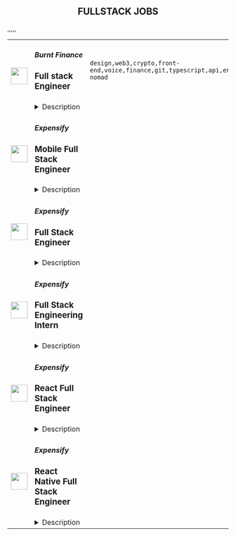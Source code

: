 <div align="center"><h2>FULLSTACK JOBS</h2></div><table><tr>
                <td width="100" height="100" rowspan="2">
                    <img src="https://remoteok.com/assets/img/jobs/09900800905d14184e649ab9df8b0fd51677395795.peg" width="38px" height="auto">
                </td>
                <td width="300">
                    <h5>Burnt Finance</h5>
                    <h3>Full stack Engineer</h3>
                </td>
                <td width="300">
                    <code>design,web3,crypto,front-end,voice,finance,git,typescript,api,engineer,engineering,digital nomad</code>
                </td>
                <td width="200">
                <text>10 days ago</text>
                </td>
                <td width="100" rowspan="2">
                <a href="https://remoteOK.com/remote-jobs/remote-full-stack-engineer-burnt-finance-200392" align="right" target="_blank">Apply</a>
                </td>
            </tr>
            <tr>
                <td colspan="3">
                <details><summary>Description</summary>
                <div>Burnt is building the worldâs first creator-centric monetization and engagement app powered by its own custom infrastructure layer, bringing innovative Web3 tools to creators and their billions of end-users. We are proud to be supported by amazing investors such as Animoca Brands, Multicoin Capital, Alameda Research, and so many more. If youâre looking to join a fast paced, problem solving environment in the center of blockchain infrastructure, NFTs, decentralized applications, and the creator economy please apply!</div><div><br></div><div>You will help build groundbreaking decentralized applications from the ground up, which will become a critical piece of architecture for the next stage of Web3 and crypto adoption.</div><p></p><h4>Responsibilities:</h4><p></p><p></p><ul>
<li>Develop decentralized web3 infrastructure and applications</li>
<li>Support front-end applications and user experience</li>
<li>Participate in and own choices of engineering methodologies, tools and organization</li>
<li>Work autonomously within a high-performing team</li>
</ul><p></p><h4>Requirements:</h4><p></p><p></p><ul>
<li>4+ years of professional experience</li>
<li>Proven ability to write high-quality, well-tested code</li>
<li>Highly autonomous, strong communication and collaboration within team</li>
<li>Understanding of API design & implementation</li>
<li>Good understanding of git and continuous integration tools</li>
<li>Ability to take responsibility for projects and the willingness to learn and grow professionally in a team environment</li>
<div><br></div>
</ul><p></p><h4>Our Tech Stack:</h4><p></p><p></p><ul>
<li>
<b>Web</b>: HTML, Javascript, Typescript, React, NextJS, CSS, Sass, Web3/Cosmjs</li>
<li>
<b>Backend</b>: NodeJS, Typescript, GraphQL, Postgres</li>
<li>
<b>Web3 Platform</b>: Cosmos-SDK (Golang), CosmWasm (Rust)</li>
<li>
<b>Infrastructure</b>: AWS</li>
</ul><div>As we are still a lean engineering team, we are looking for engineers willing to take on multiple roles. When applying, please include which of the following skillsets you believe you would be able to bring to the table most rapidly:</div><div><br></div><div><b>1. Typescript + React</b></div><div><b>2. Smart contract development</b></div><div><b>3. Web3/Cosmjs</b></div><div><b>4. Other</b></div><div><br></div><div>Benefits of working at Burnt include competitive compensation, unlimited PTO, medical, dental, and vision insurance, company off-sites and more!</div><div><br></div><div>Burnt is proud to foster an inclusive environment that is free from discrimination. We strongly believe in order to build the best products, we need a diversity of perspectives and backgrounds. This leads to a more delightful experience for our users and team members. We value listening to every voice and we encourage everyone to come be a part of building a company and products we love.</div><br/><br/>Please mention the word **RECONCILIATION** and tag ROTEuMjQwLjExOC4yNTI= when applying to show you read the job post completely (#ROTEuMjQwLjExOC4yNTI=). This is a beta feature to avoid spam applicants. Companies can search these words to find applicants that read this and see they're human.
                </details>
                </td>
            </tr>,<tr>
                <td width="100" height="100" rowspan="2">
                    <img src="https://pbs.twimg.com/profile_images/1387074696831672327/C7WTpiAb_400x400.jpg" width="38px" height="auto">
                </td>
                <td width="300">
                    <h5>Expensify</h5>
                    <h3>Mobile Full Stack Engineer</h3>
                </td>
                <td width="300">
                    <code></code>
                </td>
                <td width="200">
                <text>0 days ago</text>
                </td>
                <td width="100" rowspan="2">
                <a href="https://we.are.expensify.com/remote-mobile-engineer" align="right" target="_blank">Apply</a>
                </td>
            </tr>
            <tr>
                <td colspan="3">
                <details><summary>Description</summary>
                <div class="sqs-block html-block sqs-block-html" data-block-type="2" id="block-ec83913523d758553c62"><div class="sqs-block-content">

<h2 style="white-space:pre-wrap;">Your Mission,&nbsp;Should You Choose to Accept:</h2><p class="" style="white-space:pre-wrap;">Join our passionate team of top-notch engineers to solve a real-world problem, and help people spend less time managing expenses and more time pursuing their real goals. As we revolutionize the way people manage their expenses, being part of the Expensify team means building the easiest, fastest, and most efficient platform to automate everything expense-related.</p><p class="" style="white-space:pre-wrap;">Our employees work from all over the world, but if you're looking for a change of scene we offer visa sponsorship and relocation assistance to join us at one of our rad locations:</p><ul data-rte-list="default"><li><p class="" style="white-space:pre-wrap;">San Francisco </p></li><li><p class="" style="white-space:pre-wrap;">Portland </p></li><li><p class="" style="white-space:pre-wrap;">Michigan </p></li><li><p class="" style="white-space:pre-wrap;">New York </p></li><li><p class="" style="white-space:pre-wrap;">London </p></li><li><p class="" style="white-space:pre-wrap;">Melbourne</p></li></ul><p class="" style="white-space:pre-wrap;">Even though we work hard at Expensify, we make sure our employees are happy. Our most talked about perk is our<a href="https://we.are.expensify.com/explore-the-world"> Offshore</a> where we spend a month abroad working from a remote location as a team. This year we’re going to South Korea, do you want to join?</p><h2 style="white-space:pre-wrap;">About the Mobile Platform</h2><p class="" style="white-space:pre-wrap;">We have a custom built, cross-platform mobile solution (wow, that’s a mouthful). Our native platforms use a JavaScript engine that allow us to write our business logic in JS and UI using native frameworks.</p><h2 style="white-space:pre-wrap;">About You</h2><p class="" style="white-space:pre-wrap;">We’re looking for engineers who are passionate about the product they’re building. Ideally, you’ll have a general understanding of and experience in Javascript, and React Native. PHP, Java, C++, IOS and Android are a plus but not a requirement! You’re a self-driven engineer with an entrepreneurial spirit who is not afraid to work with our sales team to better understand and tackle user-facing issues. You’re excited by our culture of <a href="https://we.are.expensify.com/inclusion">Live Rich, Have Fun, and Save the World</a>, and have an ambition you’re incredibly passionate about that Expensify can help you achieve.</p><p class="" style="white-space:pre-wrap;">As a Mobile Full Stack Engineer, your responsibilities include:</p><ul data-rte-list="default"><li><p class="" style="white-space:pre-wrap;">Collaborating with the team for large feature development and implementation.</p></li><li><p class="" style="white-space:pre-wrap;">Independently develop smaller features and adjustments.</p></li><li><p class="" style="white-space:pre-wrap;">Squashing bugs: big, small, and hairy!</p></li></ul><p class="" style="white-space:pre-wrap;">We’re looking for someone who:</p><ul data-rte-list="default"><li><p class="" style="white-space:pre-wrap;">Works great on a small, collaborative team.</p></li><li><p class="" style="white-space:pre-wrap;">Can design new features and tackle the annoying bugs.</p></li><li><p class="" style="white-space:pre-wrap;">Writes clean, concise, and commented code.</p></li><li><p class="" style="white-space:pre-wrap;">Can collaborate with other engineering teams to create new features and fix existing issues.</p></li><li><p class="" style="white-space:pre-wrap;">Is comfortable with every part of the software development lifecycle.</p></li><li><p class="" style="white-space:pre-wrap;">Can get shit done!</p></li></ul><h2 style="white-space:pre-wrap;">Compensation &amp; Benefits</h2><ul data-rte-list="default"><li><p class="" style="white-space:pre-wrap;">Full-time, salaried position</p></li><li><p class="" style="white-space:pre-wrap;">401k with employer match</p></li><li><p class="" style="white-space:pre-wrap;">100% Medical/Dental/Mental Health support/Vision contributions</p></li><li><p class="" style="white-space:pre-wrap;">$20k annual family planning benefit through Carrot</p></li><li><p class="" style="white-space:pre-wrap;">Three months of fully paid leave, with up to six months for birthing parents</p></li><li><p class="" style="white-space:pre-wrap;">Commuter benefits</p></li><li><p class="" style="white-space:pre-wrap;">Free lunch</p></li><li><p class="" style="white-space:pre-wrap;">Flexible vacation policy</p></li><li><p class="" style="white-space:pre-wrap;">Relocation available</p></li></ul><h2 style="white-space:pre-wrap;">Next Steps</h2><p class="" style="white-space:pre-wrap;">Like what you see? Applying is easy, but it takes time. See, while we know you're awesome, it's actually really hard and time consuming to find you in the midst of literally hundreds of other applications we get from everyone else. So this is where we're going to ask our first favor: can you make it really easy and obvious how great you are, so we don't accidentally overlook you? There are many ways to do that, but the easiest way to help us out is by answering the following questions:</p><ol data-rte-list="default"><li><p class="" style="white-space:pre-wrap;">What's the URL of your website? If you don't have one, why not?</p></li><li><p class="" style="white-space:pre-wrap;">List any published apps that you have.</p></li><li><p class="" style="white-space:pre-wrap;">What's your coding history? When did you start, and what have you done between then and now?</p></li><li><p class="" style="white-space:pre-wrap;">What do you want to do with the rest of your life, and how is Expensify a step toward your long-term goals? <em>(We’re serious, we want to know! Share what you’re comfortable sharing, but we are a group of ambitious individuals building a community of people who want to achieve success in every aspect of our lives, and we encourage employees to figure out how they can use Expensify to realize their personal goals with the support of the company around them.)</em></p></li><li><p class="" style="white-space:pre-wrap;">How did you hear about us? A job posting? Chalk on a sidewalk? From a friend? Let us know where you saw this opening.</p></li></ol><h2 style="white-space:pre-wrap;">Resume not your thing? That’s great, we don’t really read them anyway! Forward your responses to the questions to <a href="mailto:apply@expensify.com">apply@expensify.com</a>. We're excited to hear from you!</h2>


</div></div>
                </details>
                </td>
            </tr>,<tr>
                <td width="100" height="100" rowspan="2">
                    <img src="https://pbs.twimg.com/profile_images/1387074696831672327/C7WTpiAb_400x400.jpg" width="38px" height="auto">
                </td>
                <td width="300">
                    <h5>Expensify</h5>
                    <h3>Full Stack Engineer</h3>
                </td>
                <td width="300">
                    <code></code>
                </td>
                <td width="200">
                <text>0 days ago</text>
                </td>
                <td width="100" rowspan="2">
                <a href="https://we.are.expensify.com/remote-web-engineer" align="right" target="_blank">Apply</a>
                </td>
            </tr>
            <tr>
                <td colspan="3">
                <details><summary>Description</summary>
                <div class="sqs-block html-block sqs-block-html" data-block-type="2" id="block-cd8a4ca3b896698901a6"><div class="sqs-block-content">

<h2 style="white-space:pre-wrap;">Your Mission,&nbsp;Should You Choose to Accept:</h2><p class="" style="white-space:pre-wrap;">Join our passionate team of top-notch engineers to solve a real-world problem, and help people spend less time managing expenses and more time pursuing their real goals. As we revolutionize the way people manage their expenses, being part of the Expensify team means building the easiest, fastest, and most efficient platform to automate everything expense-related.</p><p class="" style="white-space:pre-wrap;">Our employees work from all over the world, but if you're looking for a change of scene we offer visa sponsorship and relocation assistance to join us at one of our rad locations:</p><ul data-rte-list="default"><li><p class="" style="white-space:pre-wrap;">San Francisco </p></li><li><p class="" style="white-space:pre-wrap;">Portland </p></li><li><p class="" style="white-space:pre-wrap;">Michigan </p></li><li><p class="" style="white-space:pre-wrap;">New York </p></li><li><p class="" style="white-space:pre-wrap;">London </p></li><li><p class="" style="white-space:pre-wrap;">Melbourne</p></li></ul><p class="" style="white-space:pre-wrap;">Even though we work hard at Expensify, we make sure our employees are happy. Our most talked about perk is our<a href="https://we.are.expensify.com/explore-the-world"> Offshore</a> where we spend a month abroad working from a remote location as a team. This year we’re going to South Korea, do you want to join?</p><h2 style="white-space:pre-wrap;">About You</h2><p class="" style="white-space:pre-wrap;">Whether you’re building features like calendar integrations, importing credit card transactions, or pulling information from receipts, you’re self-driven and collaborative. You’re an autonomous individual who is passionate about writing beautiful and concise code. You’re willing to work with other engineers, designers, and customer facing teams to turn our dreams into reality.&nbsp;You’re excited by our culture of <a href="https://we.are.expensify.com/inclusion">Live Rich, Have Fun, and Save the World</a>, and have an ambition you’re incredibly passionate about that Expensify can help you achieve.</p><p class="" style="white-space:pre-wrap;">As a Full Stack Engineer, your responsibilities include:</p><ul data-rte-list="default"><li><p class="" style="white-space:pre-wrap;">Implementing improvements</p></li><li><p class="" style="white-space:pre-wrap;">Planning, building, and maintaining cross-stack features like accounting integrations, advanced receipt scanning, and more.</p></li><li><p class="" style="white-space:pre-wrap;">Guiding and enabling others in the organization: we'll share our editor tricks, dotfiles and productive workflows. Share yours!</p></li><li><p class="" style="white-space:pre-wrap;">Asking questions about things you don’t understand and challenging the status quo.</p></li></ul><p class="" style="white-space:pre-wrap;">We’re looking for someone who:</p><ul data-rte-list="default"><li><p class="" style="white-space:pre-wrap;">Has experience writing real-world software to solve real-world problems.</p></li><li><p class="" style="white-space:pre-wrap;">Communicates well, both interpersonally and in their code.</p></li><li><p class="" style="white-space:pre-wrap;">Is a natural problem solver, knows how to solve problems by automating their solutions.</p></li><li><p class="" style="white-space:pre-wrap;">Understands the role and impact that programming can have on the organization as a whole.</p></li><li><p class="" style="white-space:pre-wrap;">Wants to develop and grow their skills in programming and leadership within the organization.</p></li></ul><p class="" style="white-space:pre-wrap;">We’re looking for people who have a strong understanding of algorithms and design patterns that can apply those concepts into a production level codebase. Knowledge and experience with Javascript, React, React Native, PHP, C++, Java, iOS or Android is a plus. This position is the foundation for launching a career with Expensify, with the expectation that you’ll carry these skills into new domains.</p><h2 style="white-space:pre-wrap;">Compensation &amp; Benefits</h2><ul data-rte-list="default"><li><p class="" style="white-space:pre-wrap;">Full-time, salaried position</p></li><li><p class="" style="white-space:pre-wrap;">401k with employer match</p></li><li><p class="" style="white-space:pre-wrap;">100% Medical/Dental/Mental Health support/Vision contributions</p></li><li><p class="" style="white-space:pre-wrap;">$20k annual family planning benefit through Carrot</p></li><li><p class="" style="white-space:pre-wrap;">Three months of fully paid leave, with up to six months for birthing parents</p></li><li><p class="" style="white-space:pre-wrap;">Commuter benefits</p></li><li><p class="" style="white-space:pre-wrap;">Free lunch</p></li><li><p class="" style="white-space:pre-wrap;">Flexible vacation policy</p></li><li><p class="" style="white-space:pre-wrap;">Relocation available</p></li></ul><h2 style="white-space:pre-wrap;">Next Steps</h2><p class="" style="white-space:pre-wrap;">Applying is easy, but it takes time. See, while we know you're awesome, it's actually really hard and time consuming to find you in the midst of literally hundreds of other applications we get from everyone else. So this is where we're going to ask our first favor: can you make it really easy and obvious how great you are, so we don't accidentally overlook you? There are probably many ways to do that, but the easiest way to help us out is by answering the following questions:</p><ol data-rte-list="default"><li><p class="" style="white-space:pre-wrap;">What's the URL of your website? If you don't have one, why not?</p></li><li><p class="" style="white-space:pre-wrap;">What's your coding history? When did you start, and what have you done between then and now?</p></li><li><p class="" style="white-space:pre-wrap;">What do you want to do with the rest of your life, and how is Expensify a step toward your long-term goals? <em>(We’re serious, we want to know! Share what you’re comfortable sharing, but we are a group of ambitious individuals building a community of people who want to achieve success in every aspect of our lives, and we encourage employees to figure out how they can use Expensify to realize their personal goals with the support of the company around them.)</em></p></li><li><p class="" style="white-space:pre-wrap;">How did you hear about us? A job posting? Chalk on a sidewalk? From a friend? Let us know where you saw this opening.</p></li></ol><h2 style="white-space:pre-wrap;">Resume not your thing? That’s great, we don’t really read them anyway! Forward your responses to the questions to <a href="mailto:apply@expensify.com">apply@expensify.com</a>. We're excited to hear from you!</h2>


</div></div>
                </details>
                </td>
            </tr>,<tr>
                <td width="100" height="100" rowspan="2">
                    <img src="https://pbs.twimg.com/profile_images/1387074696831672327/C7WTpiAb_400x400.jpg" width="38px" height="auto">
                </td>
                <td width="300">
                    <h5>Expensify</h5>
                    <h3>Full Stack Engineering Intern</h3>
                </td>
                <td width="300">
                    <code></code>
                </td>
                <td width="200">
                <text>0 days ago</text>
                </td>
                <td width="100" rowspan="2">
                <a href="https://we.are.expensify.com/full-stack-engineering-intern" align="right" target="_blank">Apply</a>
                </td>
            </tr>
            <tr>
                <td colspan="3">
                <details><summary>Description</summary>
                <div class="sqs-block html-block sqs-block-html" data-block-type="2" id="block-5fa43c04aebf093e4077c3f0"><div class="sqs-block-content">

<h2 style="white-space:pre-wrap;">About us</h2><p class="" style="white-space:pre-wrap;">At Expensify, our unique approach to solving a real-world problem allows people to spend less time managing expenses and more time pursuing their real goals. Today, more than 10 million people and 80,000 companies use Expensify across the globe — that’s more customers than the rest of the industry combined. We’re the fastest-growing receipt and expense company globally, and one of the highest revenue-per-employee companies in the world. We reimburse millions of dollars every day, process billions every year, and serve customers in more than 169 countries.</p><p class="" style="white-space:pre-wrap;">Our employees work from all over the world, but if you're looking for a change of scene we offer visa sponsorship and relocation assistance to join us at one of our rad locations:</p><ul data-rte-list="default"><li><p class="" style="white-space:pre-wrap;">San Francisco </p></li><li><p class="" style="white-space:pre-wrap;">Portland </p></li><li><p class="" style="white-space:pre-wrap;">Michigan </p></li><li><p class="" style="white-space:pre-wrap;">New York </p></li><li><p class="" style="white-space:pre-wrap;">London </p></li><li><p class="" style="white-space:pre-wrap;">Melbourne</p></li></ul><h2 style="white-space:pre-wrap;">About You</h2><p class="" style="white-space:pre-wrap;">Whether you’re building features like calendar integrations, importing credit card transactions, or pulling information from receipts, you’re self-driven and collaborative. You’re an autonomous individual who is passionate about writing beautiful and concise code. You’re willing to work with other engineers, designers, and customer facing teams to turn our dreams into reality.&nbsp;You’re excited by our culture of <a href="https://we.are.expensify.com/inclusion">Live Rich, Have Fun, and Save the World</a>, and have an ambition you’re incredibly passionate about that Expensify can help you achieve. </p><p class="" style="white-space:pre-wrap;">As a Full Stack Engineering Intern, your responsibilities include:</p><ul data-rte-list="default"><li><p class="" style="white-space:pre-wrap;">Implementing improvements</p></li><li><p class="" style="white-space:pre-wrap;">Planning, building, and maintaining cross-stack features like accounting integrations, advanced receipt scanning, and more.</p></li><li><p class="" style="white-space:pre-wrap;">Guiding and enabling others in the organization: we'll share our editor tricks, dotfiles and productive workflows. Share yours!</p></li><li><p class="" style="white-space:pre-wrap;">Asking questions about things you don’t understand and challenging the status quo.</p></li></ul><p class="" style="white-space:pre-wrap;">We’re looking for someone who:</p><ul data-rte-list="default"><li><p class="" style="white-space:pre-wrap;">Is a student who can commit to at least 3 months full-time, and then an additional 3 months either part-time or full-time with the opportunity for full-time employment after the internship.</p></li><li><p class="" style="white-space:pre-wrap;">Has experience writing real-world software to solve real-world problems.</p></li><li><p class="" style="white-space:pre-wrap;">Communicates well, both interpersonally and in their code.</p></li><li><p class="" style="white-space:pre-wrap;">Is a natural problem solver, knows how to solve problems by automating their solutions.</p></li><li><p class="" style="white-space:pre-wrap;">Understands the role and impact that programming can have on the organization as a whole.</p></li><li><p class="" style="white-space:pre-wrap;">Wants to develop and grow their skills in programming and leadership within the organization.</p></li></ul><p class="" style="white-space:pre-wrap;">We’re looking for people who have a strong understanding of algorithms and design patterns that can apply those concepts into a production level codebase. Knowledge and experience with Javascript, PHP, React, React Native, C++, Java, iOS or Android is a plus. This position is the foundation for launching a career with Expensify, with the expectation that you’ll carry these skills into new domains.<br></p><h2 style="white-space:pre-wrap;">Compensation &amp; Benefits</h2><ul data-rte-list="default"><li><p class="" style="white-space:pre-wrap;">Full-time, salaried position</p></li><li><p class="" style="white-space:pre-wrap;">Medical/Dental/Mental Health support/Vision coverage</p></li><li><p class="" style="white-space:pre-wrap;">Free lunch</p></li><li><p class="" style="white-space:pre-wrap;">Flexible vacation policy</p></li></ul><h2 style="white-space:pre-wrap;">Next Steps</h2><p class="" style="white-space:pre-wrap;">Applying is easy, but it takes time. See, while we know you're awesome, it's actually really hard and time consuming to find you in the midst of literally hundreds of other applications we get from everyone else. So this is where we're going to ask our first favor: can you make it really easy and obvious how great you are, so we don't accidentally overlook you? There are many ways to do that, but the easiest way to help us out is by answering the following questions:</p><ol data-rte-list="default"><li><p class="" style="white-space:pre-wrap;">What is your expected graduation date?</p></li><li><p class="" style="white-space:pre-wrap;">Can you commit to a 6 month full time internship?</p></li><li><p class="" style="white-space:pre-wrap;">What's the URL of your website? If you don't have one, why not?</p></li><li><p class="" style="white-space:pre-wrap;">What's your coding history? When did you start, and what have you done between then and now?</p></li><li><p class="" style="white-space:pre-wrap;">What do you want to do with the rest of your life, and how is Expensify a step toward your long-term goals? <em>We’re serious, we want to know! Share what you’re comfortable sharing, but we are a group of ambitious individuals building a community of people who want to achieve success in every aspect of our lives, and we encourage employees to figure out how they can use Expensify to realize their personal goals with the support of the company around them.)</em></p></li><li><p class="" style="white-space:pre-wrap;">How did you hear about us? A job posting? Chalk on a sidewalk? From a friend? Let us know where you saw this opening.</p></li></ol><h2 style="white-space:pre-wrap;">Resume not your thing? That’s great, we don’t really read them anyway! Forward your responses to the questions to <a href="mailto:apply@expensify.com">apply@expensify.com</a>. We're excited to hear from you!</h2><p class="" style="white-space:pre-wrap;"><br></p>


</div></div>
                </details>
                </td>
            </tr>,<tr>
                <td width="100" height="100" rowspan="2">
                    <img src="https://pbs.twimg.com/profile_images/1387074696831672327/C7WTpiAb_400x400.jpg" width="38px" height="auto">
                </td>
                <td width="300">
                    <h5>Expensify</h5>
                    <h3>React Full Stack  Engineer</h3>
                </td>
                <td width="300">
                    <code></code>
                </td>
                <td width="200">
                <text>0 days ago</text>
                </td>
                <td width="100" rowspan="2">
                <a href="https://we.are.expensify.com/react-engineer-remote" align="right" target="_blank">Apply</a>
                </td>
            </tr>
            <tr>
                <td colspan="3">
                <details><summary>Description</summary>
                <div class="sqs-block html-block sqs-block-html" data-block-type="2" id="block-5fc841c6d17d55300fa77ace"><div class="sqs-block-content">

<h2 style="white-space:pre-wrap;">Your Mission, Should You Choose to Accept:</h2><p class="" style="white-space:pre-wrap;">Join our passionate team of top-notch engineers to solve a real-world problem, and help people spend less time managing expenses and more time pursuing their real goals. As we revolutionize the way people manage their expenses, being part of the Expensify team means building the easiest, fastest, and most efficient platform to automate everything expense-related.</p><p class="" style="white-space:pre-wrap;">Our employees work from all over the world, but if you're looking for a change of scene we offer visa sponsorship and relocation assistance to join us at one of our rad locations:</p><ul data-rte-list="default"><li><p class="" style="white-space:pre-wrap;">San Francisco </p></li><li><p class="" style="white-space:pre-wrap;">Portland </p></li><li><p class="" style="white-space:pre-wrap;">Michigan </p></li><li><p class="" style="white-space:pre-wrap;">New York </p></li><li><p class="" style="white-space:pre-wrap;">London </p></li><li><p class="" style="white-space:pre-wrap;">Melbourne</p></li></ul><p class="" style="white-space:pre-wrap;">Even though we work hard at Expensify, we make sure our employees are happy. Our most talked about perk is our <a href="https://we.are.expensify.com/explore-the-world"><span style="text-decoration:underline">Offshore</span></a> where we spend a month abroad working from a remote location as a team. Next year we’re going to South Korea, do you want to join?</p><h2 style="white-space:pre-wrap;">About You</h2><p class="" style="white-space:pre-wrap;">Whether you’re building features like calendar integrations, importing credit card transactions, or pulling information from receipts, you’re self-driven and collaborative. You’re an autonomous individual who is passionate about writing beautiful and concise code. You’re willing to work with other engineers, designers, and customer facing teams to turn our dreams into reality.&nbsp;You’re excited by our culture of <a href="https://we.are.expensify.com/inclusion">Live Rich, Have Fun, and Save the World</a>, and have an ambition you’re incredibly passionate about that Expensify can help you achieve.</p><p class="" style="white-space:pre-wrap;">As an Engineer, your responsibilities include:</p><ul data-rte-list="default"><li><p class="" style="white-space:pre-wrap;">Implementing improvements</p></li><li><p class="" style="white-space:pre-wrap;">Planning, building, and maintaining cross-stack features like accounting integrations, advanced receipt scanning, and more.</p></li><li><p class="" style="white-space:pre-wrap;">Guiding and enabling others in the organization: we'll share our editor tricks, dotfiles and productive workflows. Share yours!</p></li><li><p class="" style="white-space:pre-wrap;">Asking questions about things you don’t understand and challenging the status quo.</p></li></ul><p class="" style="white-space:pre-wrap;">We’re looking for someone who:</p><ul data-rte-list="default"><li><p class="" style="white-space:pre-wrap;">Has experience writing real-world software to solve real-world problems.</p></li><li><p class="" style="white-space:pre-wrap;">Communicates well, both interpersonally and in their code.</p></li><li><p class="" style="white-space:pre-wrap;">Is a natural problem solver, knows how to solve problems by automating their solutions.</p></li><li><p class="" style="white-space:pre-wrap;">Understands the role and impact that programming can have on the organization as a whole.</p></li><li><p class="" style="white-space:pre-wrap;">Wants to develop and grow their skills in programming and leadership within the organization.</p></li></ul><p class="" style="white-space:pre-wrap;">We are looking for people who have a strong understanding of algorithms and design patterns that can apply those concepts into a production level codebase. &nbsp;Ideally, you’ll have a general understanding of and experience in Javascript, and React. React Native, PHP, Java, C++, IOS and Android are a plus but not a requirement! &nbsp;This position is the foundation for launching a career with Expensify, with the expectation that you’ll carry these skills into new domains.</p><h2 style="white-space:pre-wrap;"><strong>Compensation &amp; Benefits</strong></h2><ul data-rte-list="default"><li><p class="" style="white-space:pre-wrap;">Full-time, salaried position</p></li><li><p class="" style="white-space:pre-wrap;">401k with employer match</p></li><li><p class="" style="white-space:pre-wrap;">100% Medical/Dental/Mental Health support/Vision contributions</p></li><li><p class="" style="white-space:pre-wrap;">$20k annual family planning benefit through Carrot</p></li><li><p class="" style="white-space:pre-wrap;">Three months of fully paid leave, with up to six months for birthing parents</p></li><li><p class="" style="white-space:pre-wrap;">Commuter benefits</p></li><li><p class="" style="white-space:pre-wrap;">Free lunch</p></li><li><p class="" style="white-space:pre-wrap;">Flexible vacation policy</p></li><li><p class="" style="white-space:pre-wrap;">Relocation available</p></li></ul><h2 style="white-space:pre-wrap;"><strong>Next Steps</strong></h2><p class="" style="white-space:pre-wrap;">Applying is easy, but it takes time. See, while we know you're awesome, it's actually really hard and time consuming to find you in the midst of literally hundreds of other applications we get from everyone else. So this is where we're going to ask our first favor: can you make it really easy and obvious how great you are, so we don't accidentally overlook you? There are probably many ways to do that, but the easiest way to help us out is by answering the following questions:</p><ol data-rte-list="default"><li><p class="" style="white-space:pre-wrap;">What's the URL of your website? If you don't have one, why not?</p></li><li><p class="" style="white-space:pre-wrap;">What's your coding history? When did you start, and what have you done between then and now?</p></li><li><p class="" style="white-space:pre-wrap;">What do you want to do with the rest of your life, and how is Expensify a step toward your long-term goals? <em>(We’re serious, we want to know! Share what you’re comfortable sharing, but we are a group of ambitious individuals building a community of people who want to achieve success in every aspect of our lives, and we encourage employees to figure out how they can use Expensify to realize their personal goals with the support of the company around them.)</em></p></li><li><p class="" style="white-space:pre-wrap;">How did you hear about us? A job posting? Chalk on a sidewalk? From a friend? Let us know where you saw this opening.</p></li></ol><h2 style="white-space:pre-wrap;"><strong>Resume not your thing? That’s great, we don’t really read them anyway! Forward your responses to the questions to </strong><a href="mailto:apply@expensify.com">apply@expensify.com</a><strong>. We're excited to hear from you!</strong></h2>


</div></div>
                </details>
                </td>
            </tr>,<tr>
                <td width="100" height="100" rowspan="2">
                    <img src="https://pbs.twimg.com/profile_images/1387074696831672327/C7WTpiAb_400x400.jpg" width="38px" height="auto">
                </td>
                <td width="300">
                    <h5>Expensify</h5>
                    <h3>React Native Full Stack Engineer</h3>
                </td>
                <td width="300">
                    <code></code>
                </td>
                <td width="200">
                <text>0 days ago</text>
                </td>
                <td width="100" rowspan="2">
                <a href="https://we.are.expensify.com/react-native-engineer-remote" align="right" target="_blank">Apply</a>
                </td>
            </tr>
            <tr>
                <td colspan="3">
                <details><summary>Description</summary>
                <div class="sqs-block html-block sqs-block-html" data-block-type="2" id="block-5fc8451426a3037b4335be74"><div class="sqs-block-content">

<h2 style="white-space:pre-wrap;">Your Mission, Should You Choose to Accept:</h2><p class="" style="white-space:pre-wrap;">Join our passionate team of top-notch engineers to solve a real-world problem, and help people spend less time managing expenses and more time pursuing their real goals. As we revolutionize the way people manage their expenses, being part of the Expensify team means building the easiest, fastest, and most efficient platform to automate everything expense-related.&nbsp;</p><p class="" style="white-space:pre-wrap;">Our employees work from all over the world, but if you're looking for a change of scene we offer visa sponsorship and relocation assistance to join us at one of our rad locations:</p><ul data-rte-list="default"><li><p class="" style="white-space:pre-wrap;">San Francisco </p></li><li><p class="" style="white-space:pre-wrap;">Portland </p></li><li><p class="" style="white-space:pre-wrap;">Michigan </p></li><li><p class="" style="white-space:pre-wrap;">New York </p></li><li><p class="" style="white-space:pre-wrap;">London </p></li><li><p class="" style="white-space:pre-wrap;">Melbourne</p></li></ul><p class="" style="white-space:pre-wrap;">Even though we work hard at Expensify, we make sure our employees are happy. Our most talked about perk is our <a href="https://we.are.expensify.com/explore-the-world"><span style="text-decoration:underline">Offshore</span></a> where we spend a month abroad working from a remote location as a team. Next year we’re going to South Korea, do you want to join?</p><h2 style="white-space:pre-wrap;"><strong>About You</strong></h2><p class="" style="white-space:pre-wrap;">We’re looking for engineers who are passionate about the product they’re building. You’re a self-driven engineer with an entrepreneurial spirit who is not afraid to work with our sales team to better understand and tackle user-facing issues. Ideally, you’ll have a general understanding of and experience in Javascript, and React Native. PHP, Java, C++, IOS and Android are a plus but not a requirement!&nbsp;Not only that, but you’re also excited by our culture of <a href="https://we.are.expensify.com/inclusion">Live Rich, Have Fun, and Save the World</a>, and have an ambition you’re incredibly passionate about that Expensify can help you achieve.</p><p class="" style="white-space:pre-wrap;">As an Engineer, your responsibilities include:</p><ul data-rte-list="default"><li><p class="" style="white-space:pre-wrap;">Collaborating with the team for large feature development and implementation.</p></li><li><p class="" style="white-space:pre-wrap;">Independently develop smaller features and adjustments.</p></li><li><p class="" style="white-space:pre-wrap;">Implementing updates </p></li></ul><p class="" style="white-space:pre-wrap;">We’re looking for someone who:</p><ul data-rte-list="default"><li><p class="" style="white-space:pre-wrap;">Works great on a small, collaborative team.</p></li><li><p class="" style="white-space:pre-wrap;">Can design new features and tackle the annoying bugs.</p></li><li><p class="" style="white-space:pre-wrap;">Writes clean, concise, and commented code.</p></li><li><p class="" style="white-space:pre-wrap;">Can collaborate with other engineering teams to create new features and fix existing issues.</p></li><li><p class="" style="white-space:pre-wrap;">Is comfortable with every part of the software development lifecycle.</p></li><li><p class="" style="white-space:pre-wrap;">Can get shit done!</p></li></ul><h2 style="white-space:pre-wrap;"><strong>Compensation &amp; Benefits</strong></h2><ul data-rte-list="default"><li><p class="" style="white-space:pre-wrap;">Full-time, salaried position</p></li><li><p class="" style="white-space:pre-wrap;">401k with employer match</p></li><li><p class="" style="white-space:pre-wrap;">100% Medical/Dental/Mental Health support/Vision contributions</p></li><li><p class="" style="white-space:pre-wrap;">$20k annual family planning benefit through Carrot</p></li><li><p class="" style="white-space:pre-wrap;">Three months of fully paid leave, with up to six months for birthing parents</p></li><li><p class="" style="white-space:pre-wrap;">Commuter benefits</p></li><li><p class="" style="white-space:pre-wrap;">Free lunch</p></li><li><p class="" style="white-space:pre-wrap;">Flexible vacation policy</p></li><li><p class="" style="white-space:pre-wrap;">Relocation available</p></li></ul><h2 style="white-space:pre-wrap;"><strong>Next Steps</strong></h2><p class="" style="white-space:pre-wrap;">Like what you see? Applying is easy, but it takes time. See, while we know you're awesome, it's actually really hard and time consuming to find you in the midst of literally hundreds of other applications we get from everyone else. So this is where we're going to ask our first favor: can you make it really easy and obvious how great you are, so we don't accidentally overlook you? There are many ways to do that, but the easiest way to help us out is by answering the following questions:</p><ol data-rte-list="default"><li><p class="" style="white-space:pre-wrap;">What's the URL of your website? If you don't have one, why not?</p></li><li><p class="" style="white-space:pre-wrap;">List any published apps that you have.</p></li><li><p class="" style="white-space:pre-wrap;">What's your coding history? When did you start, and what have you done between then and now? </p></li><li><p class="" style="white-space:pre-wrap;">What do you want to do with the rest of your life, and how is Expensify a step toward your long-term goals? <em>(We’re serious, we want to know! Share what you’re comfortable sharing, but we are a group of ambitious individuals building a community of people who want to achieve success in every aspect of our lives, and we encourage employees to figure out how they can use Expensify to realize their personal goals with the support of the company around them.)</em></p></li><li><p class="" style="white-space:pre-wrap;">How did you hear about us? A job posting? Chalk on a sidewalk? From a friend? Let us know where you saw this opening.</p></li></ol><h2 style="white-space:pre-wrap;"><strong>Resume not your thing? That’s great, we don’t really read them anyway! Forward your responses to the questions to </strong><a href="mailto:apply@expensify.com">apply@expensify.com</a><strong>. We're excited to hear from you!</strong></h2>


</div></div>
                </details>
                </td>
            </tr></table>